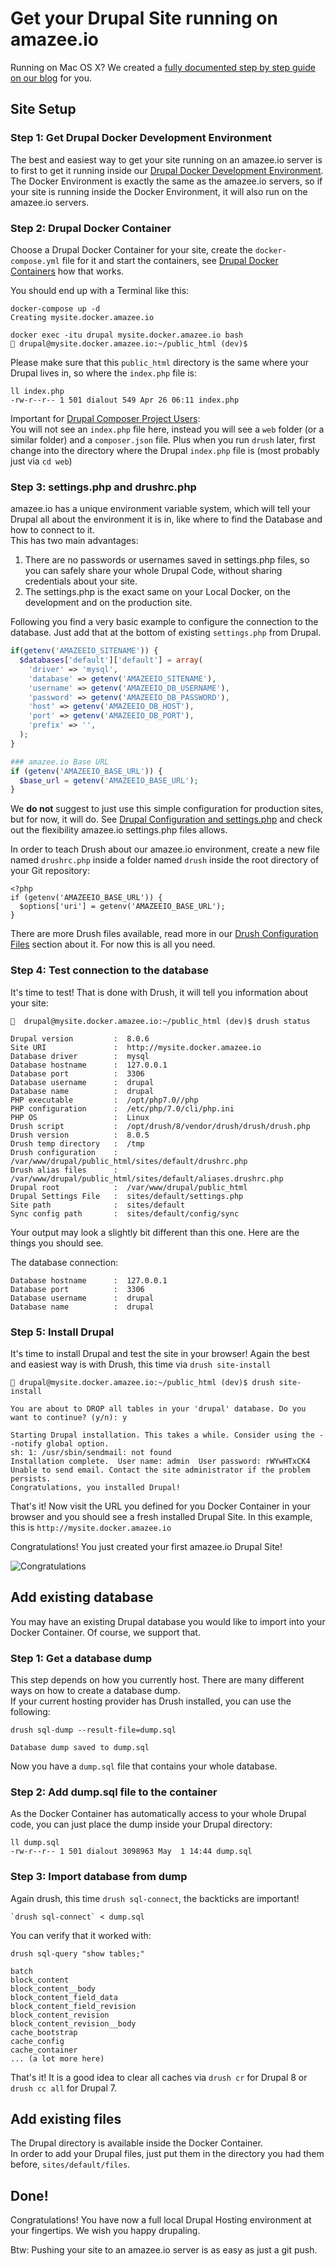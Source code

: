 # Get your Drupal Site running on amazee.io

<!-- toc -->

Running on Mac OS X? We created a [fully documented step by step guide on our blog](https://stories.amazee.io/easy-local-drupal-development-on-os-x-a01a343f99e3) for you.

## Site Setup

### Step 1: Get Drupal Docker Development Environment

The best and easiest way to get your site running on an amazee.io server is to first to get it running inside our [Drupal Docker Development Environment](../local_docker_development/local_docker_development.md). The Docker Environment is exactly the same as the amazee.io servers, so if your site is running inside the Docker Environment, it will also run on the amazee.io servers.

### Step 2: Drupal Docker Container

Choose a Drupal Docker Container for your site, create the `docker-compose.yml` file for it and start the containers, see [Drupal Docker Containers](../local_docker_development/drupal_site_containers.md) how that works.

You should end up with a Terminal like this:

    docker-compose up -d
    Creating mysite.docker.amazee.io

    docker exec -itu drupal mysite.docker.amazee.io bash
    🔨 drupal@mysite.docker.amazee.io:~/public_html (dev)$

Please make sure that this `public_html` directory is the same where your Drupal lives in, so where the `index.php` file is:

    ll index.php
    -rw-r--r-- 1 501 dialout 549 Apr 26 06:11 index.php


Important for [Drupal Composer Project Users](https://github.com/drupal-composer/drupal-project):  
You will not see an `index.php` file here, instead you will see a `web` folder (or a similar folder) and a `composer.json` file. Plus when you run `drush` later, first change into the directory where the Drupal `index.php` file is (most probably just via `cd web`)

### Step 3: settings.php and drushrc.php

amazee.io has a unique environment variable system, which will tell your Drupal all about the environment it is in, like where to find the Database and how to connect to it.  
This has two main advantages:
1. There are no passwords or usernames saved in settings.php files, so you can safely share your whole Drupal Code, without sharing credentials about your site.
2. The settings.php is the exact same on your Local Docker, on the development and on the production site. 

Following you find a very basic example to configure the connection to the database. Just add that at the bottom of existing `settings.php` from Drupal.

```php
if(getenv('AMAZEEIO_SITENAME')) {
  $databases['default']['default'] = array(
    'driver' => 'mysql',
    'database' => getenv('AMAZEEIO_SITENAME'),
    'username' => getenv('AMAZEEIO_DB_USERNAME'),
    'password' => getenv('AMAZEEIO_DB_PASSWORD'),
    'host' => getenv('AMAZEEIO_DB_HOST'),
    'port' => getenv('AMAZEEIO_DB_PORT'),
    'prefix' => '',
  );
}

### amazee.io Base URL
if (getenv('AMAZEEIO_BASE_URL')) {
  $base_url = getenv('AMAZEEIO_BASE_URL');
}
```

We **do not** suggest to just use this simple configuration for production sites, but for now, it will do. See [Drupal Configuration and settings.php](../drupal/settingsphpfiles.md) and check out the flexibility amazee.io settings.php files allows. 

In order to teach Drush about our amazee.io environment, create a new file named `drushrc.php` inside a folder named `drush` inside the root directory of your Git repository:

```
<?php
if (getenv('AMAZEEIO_BASE_URL')) {
  $options['uri'] = getenv('AMAZEEIO_BASE_URL');
}
```

There are more Drush files available, read more in our [Drush Configuration Files](../drupal/drush-configuration-files.md) section about it. For now this is all you need.

### Step 4: Test connection to the database

It's time to test! That is done with Drush, it will tell you information about your site:

    🔨  drupal@mysite.docker.amazee.io:~/public_html (dev)$ drush status

    Drupal version         :  8.0.6
    Site URI               :  http://mysite.docker.amazee.io
    Database driver        :  mysql
    Database hostname      :  127.0.0.1
    Database port          :  3306
    Database username      :  drupal
    Database name          :  drupal
    PHP executable         :  /opt/php7.0//php
    PHP configuration      :  /etc/php/7.0/cli/php.ini
    PHP OS                 :  Linux
    Drush script           :  /opt/drush/8/vendor/drush/drush/drush.php
    Drush version          :  8.0.5
    Drush temp directory   :  /tmp
    Drush configuration    :  /var/www/drupal/public_html/sites/default/drushrc.php
    Drush alias files      :  /var/www/drupal/public_html/sites/default/aliases.drushrc.php
    Drupal root            :  /var/www/drupal/public_html
    Drupal Settings File   :  sites/default/settings.php
    Site path              :  sites/default
    Sync config path       :  sites/default/config/sync

Your output may look a slightly bit different than this one. Here are the things you should see.

The database connection:

    Database hostname      :  127.0.0.1
    Database port          :  3306
    Database username      :  drupal
    Database name          :  drupal


### Step 5: Install Drupal

It's time to install Drupal and test the site in your browser! Again the best and easiest way is with Drush, this time via `drush site-install`

    🔨 drupal@mysite.docker.amazee.io:~/public_html (dev)$ drush site-install

    You are about to DROP all tables in your 'drupal' database. Do you want to continue? (y/n): y

    Starting Drupal installation. This takes a while. Consider using the --notify global option.
    sh: 1: /usr/sbin/sendmail: not found
    Installation complete.  User name: admin  User password: rWYwHTxCK4
    Unable to send email. Contact the site administrator if the problem persists.
    Congratulations, you installed Drupal!

That's it! Now visit the URL you defined for you Docker Container in your browser and you should see a fresh installed Drupal Site. In this example, this is `http://mysite.docker.amazee.io`

Congratulations! You just created your first amazee.io Drupal Site!

![Congratulations](congratulations.gif)

## Add existing database

You may have an existing Drupal database you would like to import into your Docker Container. Of course, we support that.

### Step 1: Get a database dump

This step depends on how you currently host. There are many different ways on how to create a database dump.  
If your current hosting provider has Drush installed, you can use the following:

    drush sql-dump --result-file=dump.sql

    Database dump saved to dump.sql

Now you have a `dump.sql` file that contains your whole database.

### Step 2: Add dump.sql file to the container

As the Docker Container has automatically access to your whole Drupal code, you can just place the dump inside your Drupal directory:

    ll dump.sql
    -rw-r--r-- 1 501 dialout 3098963 May  1 14:44 dump.sql

### Step 3: Import database from dump

Again drush, this time `drush sql-connect`, the backticks are important!

    `drush sql-connect` < dump.sql

You can verify that it worked with:

    drush sql-query "show tables;"

    batch
    block_content
    block_content__body
    block_content_field_data
    block_content_field_revision
    block_content_revision
    block_content_revision__body
    cache_bootstrap
    cache_config
    cache_container
    ... (a lot more here)

That's it! It is a good idea to clear all caches via `drush cr` for Drupal 8 or `drush cc all` for Drupal 7.


## Add existing files

The Drupal directory is available inside the Docker Container.  
In order to add your Drupal files, just put them in the directory you had them before, `sites/default/files`.

## Done!

Congratulations! You have now a full local Drupal Hosting environment at your fingertips. We wish you happy drupaling.

Btw: Pushing your site to an amazee.io server is as easy as just a git push.

